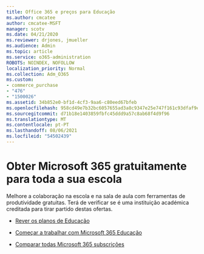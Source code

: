 ```yaml
---
title: Office 365 e preços para Educação
ms.author: cmcatee
author: cmcatee-MSFT
manager: scotv
ms.date: 04/21/2020
ms.reviewer: drjones, jmueller
ms.audience: Admin
ms.topic: article
ms.service: o365-administration
ROBOTS: NOINDEX, NOFOLLOW
localization_priority: Normal
ms.collection: Adm_O365
ms.custom:
- commerce_purchase
- "476"
- "1500026"
ms.assetid: 34b852e0-bf1d-4cf3-9aa6-c80eed67bfeb
ms.openlocfilehash: 958cd49e7b32bc6057655ad3a8c9347e25e747f161c93dfaf9e8e361d04f4fcc
ms.sourcegitcommit: d71b18e1403859fbfc45ddd9a57c8ab68f4d9f96
ms.translationtype: MT
ms.contentlocale: pt-PT
ms.lasthandoff: 08/06/2021
ms.locfileid: "54502439"
---
```

# <a name="get-microsoft-365-free-for-your-entire-school"></a>Obter Microsoft 365 gratuitamente para toda a sua escola

Melhore a colaboração na escola e na sala de aula com ferramentas de produtividade gratuitas. Terá de verificar se é uma instituição académica creditada para tirar partido destas ofertas.
  
- [Rever os planos de Educação](https://products.office.com/academic/compare-office-365-education-plans)

- [Começar a trabalhar com Microsoft 365 Educação](https://support.office.com/article/get-started-with-office-365-education-ab02abe5-a1ee-458c-b749-5b44416ccf14?wt.mc_id=o365_portal_mmaven&ui=en-US&rs=en-US&ad=US)

- [Comparar todas Microsoft 365 subscrições](https://products.office.com/business/compare-more-office-365-for-business-plans)